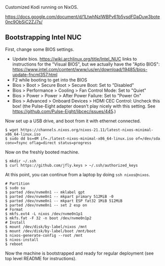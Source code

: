 Customized Kodi running on NixOS.

https://docs.google.com/document/d/1LtwhNzlWBPv61b5ysdFDaDuw3bote0nc9ObSiC2ZJ7s/

## Bootstrapping Intel NUC ##

First, change some BIOS settings.

- Update bios. https://wiki.archlinux.org/title/Intel_NUC links to
  instructions for the "Visual BIOS", but we actually have the "Aptio
  BIOS":
  https://www.intel.com/content/www/us/en/download/19485/bios-update-fncml357.html
- F2 while booting to get into the BIOS
- Bios > Boot > Secure Boot > Secure Boot: Set to "Disabled"
- Bios > Performance > Cooling > Fan Control Mode: Set to "Quiet"
- Bios > Power > Power > After Power Failure: Set to "Power On"
- Bios > Advanced > Onboard Devices > HDMI CEC Control: Uncheck this box!
  (the Pulse-Eight adapter doesn't play nicely with this setting. See
  https://github.com/Pulse-Eight/libcec/issues/445.)

Now set up a USB drive, and boot from it with ethernet connected.

    $ wget https://channels.nixos.org/nixos-21.11/latest-nixos-minimal-x86_64-linux.iso
    $ sudo dd bs=4M if=./latest-nixos-minimal-x86_64-linux.iso of=/dev/sda conv=fsync oflag=direct status=progress

Now on the freshly booted machine.

    $ mkdir ~/.ssh
    $ curl https://github.com/jfly.keys > ~/.ssh/authorized_keys

At this point, you can continue from a laptop by doing `ssh nixos@nixos`.

    # Partition
    $ sudo su
    $ parted /dev/nvme0n1 -- mklabel gpt
    $ parted /dev/nvme0n1 -- mkpart primary 512MiB -0
    $ parted /dev/nvme0n1 -- mkpart ESP fat32 1MiB 512MiB
    $ parted /dev/nvme0n1 -- set 2 esp on
    # Format
    $ mkfs.ext4 -L nixos /dev/nvme0n1p1
    $ mkfs.fat -F 32 -n boot /dev/nvme0n1p2
    # Install
    $ mount /dev/disk/by-label/nixos /mnt
    $ mount /dev/disk/by-label/boot /mnt/boot
    $ nixos-generate-config --root /mnt
    $ nixos-install
    $ reboot

Now the machine is bootstrapped and ready for regular deployment (see top level
README for instructions).
